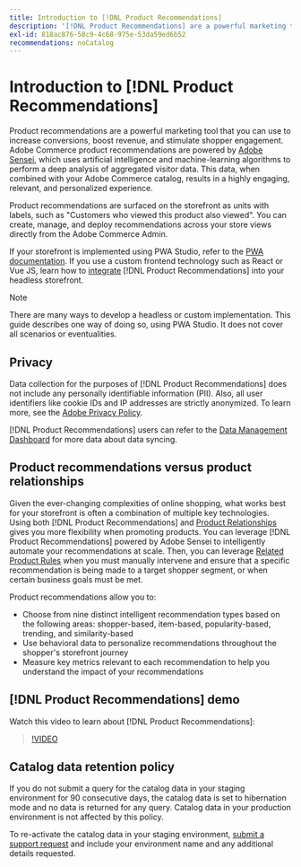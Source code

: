 ```yaml
---
title: Introduction to [!DNL Product Recommendations]
description: '[!DNL Product Recommendations] are a powerful marketing tool that you can use to increase conversions, boost revenue, and stimulate shopper engagement.'
exl-id: 818ac876-58c9-4c68-975e-53da59ed6b52
recommendations: noCatalog
---
```

# Introduction to [!DNL Product Recommendations]

Product recommendations are a powerful marketing tool that you can use to increase conversions, boost revenue, and stimulate shopper engagement. Adobe Commerce product recommendations are powered by [Adobe Sensei](https://www.adobe.com/sensei.html), which uses artificial intelligence and machine-learning algorithms to perform a deep analysis of aggregated visitor data. This data, when combined with your Adobe Commerce catalog, results in a highly engaging, relevant, and personalized experience.

Product recommendations are surfaced on the storefront as units with labels, such as "Customers who viewed this product also viewed". You can create, manage, and deploy recommendations across your store views directly from the Adobe Commerce Admin.

 If your storefront is implemented using PWA Studio, refer to the [PWA documentation](https://developer.adobe.com/commerce/pwa-studio/integrations/product-recommendations/). If you use a custom frontend technology such as React or Vue JS, learn how to [integrate](headless.md) [!DNL Product Recommendations] into your headless storefront.

>[!NOTE]
>
>There are many ways to develop a headless or custom implementation. This guide describes one way of doing so, using PWA Studio. It does not cover all scenarios or eventualities.

## Privacy

Data collection for the purposes of [!DNL Product Recommendations] does not include any personally identifiable information (PII). Also, all user identifiers like cookie IDs and IP addresses are strictly anonymized. To learn more, see the [Adobe Privacy Policy](https://www.adobe.com/privacy/policy.html).

[!DNL Product Recommendations] users can refer to the [Data Management Dashboard](https://experienceleague.adobe.com/docs/commerce-admin/systems/data-transfer/data-dashboard.html) for more data about data syncing.

## Product recommendations versus product relationships

Given the ever-changing complexities of online shopping, what works best for your storefront is often a combination of multiple key technologies. Using both [!DNL Product Recommendations] and [Product Relationships](https://experienceleague.adobe.com/docs/commerce-admin/marketing/promotions/product-relationships/product-relationships.html) gives you more flexibility when promoting products. You can leverage [!DNL Product Recommendations] powered by Adobe Sensei to intelligently automate your recommendations at scale. Then, you can leverage [Related Product Rules](https://experienceleague.adobe.com/docs/commerce-admin/marketing/promotions/product-relationships/product-related-rules.html) when you must manually intervene and ensure that a specific recommendation is being made to a target shopper segment, or when certain business goals must be met.

Product recommendations allow you to:

- Choose from nine distinct intelligent recommendation types based on the following areas: shopper-based, item-based, popularity-based, trending, and similarity-based
- Use behavioral data to personalize recommendations throughout the shopper's storefront journey
- Measure key metrics relevant to each recommendation to help you understand the impact of your recommendations

## [!DNL Product Recommendations] demo

Watch this video to learn about [!DNL Product Recommendations]:

>[!VIDEO](https://video.tv.adobe.com/v/343991?quality=12)

## Catalog data retention policy

If you do not submit a query for the catalog data in your staging environment for 90 consecutive days, the catalog data is set to hibernation mode and no data is returned for any query. Catalog data in your production environment is not affected by this policy.

To re-activate the catalog data in your staging environment, [submit a support request](https://experienceleague.adobe.com/en/docs/commerce-knowledge-base/kb/help-center-guide/magento-help-center-user-guide#experience-league-start-page) and include your environment name and any additional details requested.
